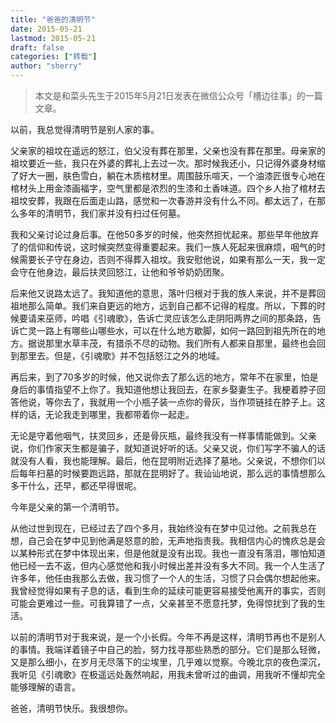 ```yaml
---
title: "爸爸的清明节" 
date: 2015-05-21
lastmod: 2015-05-21
draft: false
categories: ["转载"]
author: "sherry"
---
```

> 本文是和菜头先生于2015年5月21日发表在微信公众号「槽边往事」的一篇文章。

以前，我总觉得清明节是别人家的事。

父亲家的祖坟在遥远的怒江，伯父没有葬在那里，父亲也没有葬在那里。母亲家的祖坟要近一些，我只在外婆的葬礼上去过一次。那时候我还小，只记得外婆身材缩了好大一圈，肤色雪白，躺在木质棺材里。周围鼓乐喧天，一个油漆匠很专心地在棺材头上用金漆画福字，空气里都是浓烈的生漆和土香味道。四个乡人抬了棺材去祖坟安葬，我跟在后面走山路，感觉和一次春游并没有什么不同。都太远了，在那么多年的清明节，我们家并没有扫过任何墓。

<!--more-->

我和父亲讨论过身后事。在他50多岁的时候，他突然担忧起来。那些早年他放弃了的信仰和传说，这时候突然变得重要起来。我们一族人死起来很麻烦，咽气的时候需要长子守在身边，否则不得葬入祖坟。我安慰他说，如果有那么一天，我一定会守在他身边，最后扶灵回怒江，让他和爷爷奶奶团聚。

后来他又说路太远了。我知道他的意思，落叶归根对于我的族人来说，并不是葬回祖地那么简单。我们来自更远的地方，远到自己都不记得的程度。所以，下葬的时候要请来巫师，吟唱《引魂歌》，告诉亡灵应该怎么走阴阳两界之间的那条路，告诉亡灵一路上有哪些山哪些水，可以在什么地方歇脚，如何一路回到祖先所在的地方。据说那里水草丰茂，有猎杀不尽的动物。我们所有人都来自那里，最终也会回到那里去。但是，《引魂歌》并不包括怒江之外的地域。

再后来，到了70多岁的时候，他又说你去了那么远的地方，常年不在家里，怕是身后的事情指望不上你了。我知道他想让我回去，在家乡娶妻生子。我梗着脖子回答他说，等你去了，我就用一个小瓶子装一点你的骨灰，当作项链挂在脖子上。这样的话，无论我走到哪里，我都带着你一起走。

无论是守着他咽气，扶灵回乡，还是骨灰瓶，最终我没有一样事情能做到。父亲说，你们作家天生都是骗子，就知道说好听的话。父亲又说，你们写字不骗人的话就没有人看，我也能理解。最后，他在昆明附近选择了墓地。父亲说，不想你们以后每年扫墓的时候要跑远路，那就在昆明好了。我讪讪地说，那么远的事情想那么多干什么，还早，都还早得很呢。

今年是父亲的第一个清明节。

从他过世到现在，已经过去了四个多月，我始终没有在梦中见过他。之前我总在想，自己会在梦中见到他满是怒意的脸，无声地指责我。我相信内心的愧疚总是会以某种形式在梦中体现出来，但是他就是没有出现。我也一直没有落泪，哪怕知道他已经一去不返，但内心感觉他和我小时候出差并没有多大不同。我一个人生活了许多年，他任由我那么去做，我习惯了一个人的生活，习惯了只会偶尔想起他来。我曾经觉得如果有子息的话，看到生命的延续可能更容易接受他离开的事实，否则可能会更难过一些。可我算错了一点，父亲甚至不愿意托梦，免得惊扰到了我的生活。

以前的清明节对于我来说，是一个小长假。今年不再是这样，清明节再也不是别人的事情。我端详着镜子中自己的脸，努力找寻那些熟悉的部分。它们是那么轻微，又是那么细小，在岁月无尽落下的尘埃里，几乎难以觉察。今晚北京的夜色深沉，我听见《引魂歌》在极遥远处轰然响起，用我未曾听过的曲调，用我听不懂却完全能够理解的语言。

爸爸，清明节快乐。我很想你。